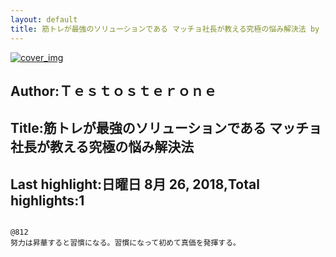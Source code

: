 ```yaml
---
layout: default
title: 筋トレが最強のソリューションである マッチョ社長が教える究極の悩み解決法 by Ｔｅｓｔｏｓｔｅｒｏｎｅ
---
```


[![cover_img](http://images-jp.amazon.com/images/P/B01M5BFOP2.09.MZZZZZZZ.jpg)](https://www.amazon.co.jp/dp/B01M5BFOP2)  
## Author:Ｔｅｓｔｏｓｔｅｒｏｎｅ  
## Title:筋トレが最強のソリューションである マッチョ社長が教える究極の悩み解決法  
## Last highlight:日曜日 8月 26, 2018,Total highlights:1  
```
  
@812  
努力は昇華すると習慣になる。習慣になって初めて真価を発揮する。  